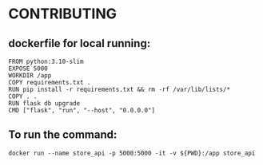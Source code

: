 # CONTRIBUTING

## dockerfile for local running:
```
FROM python:3.10-slim
EXPOSE 5000
WORKDIR /app
COPY requirements.txt .
RUN pip install -r requirements.txt && rm -rf /var/lib/lists/*
COPY . .
RUN flask db upgrade
CMD ["flask", "run", "--host", "0.0.0.0"]
```
## To run the command:
```
docker run --name store_api -p 5000:5000 -it -v ${PWD}:/app store_api
```